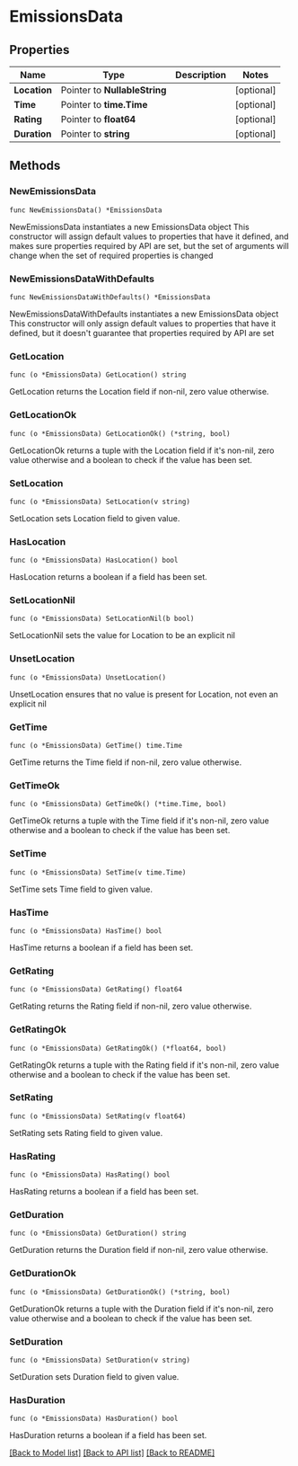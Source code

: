 # EmissionsData

## Properties

Name | Type | Description | Notes
------------ | ------------- | ------------- | -------------
**Location** | Pointer to **NullableString** |  | [optional] 
**Time** | Pointer to **time.Time** |  | [optional] 
**Rating** | Pointer to **float64** |  | [optional] 
**Duration** | Pointer to **string** |  | [optional] 

## Methods

### NewEmissionsData

`func NewEmissionsData() *EmissionsData`

NewEmissionsData instantiates a new EmissionsData object
This constructor will assign default values to properties that have it defined,
and makes sure properties required by API are set, but the set of arguments
will change when the set of required properties is changed

### NewEmissionsDataWithDefaults

`func NewEmissionsDataWithDefaults() *EmissionsData`

NewEmissionsDataWithDefaults instantiates a new EmissionsData object
This constructor will only assign default values to properties that have it defined,
but it doesn't guarantee that properties required by API are set

### GetLocation

`func (o *EmissionsData) GetLocation() string`

GetLocation returns the Location field if non-nil, zero value otherwise.

### GetLocationOk

`func (o *EmissionsData) GetLocationOk() (*string, bool)`

GetLocationOk returns a tuple with the Location field if it's non-nil, zero value otherwise
and a boolean to check if the value has been set.

### SetLocation

`func (o *EmissionsData) SetLocation(v string)`

SetLocation sets Location field to given value.

### HasLocation

`func (o *EmissionsData) HasLocation() bool`

HasLocation returns a boolean if a field has been set.

### SetLocationNil

`func (o *EmissionsData) SetLocationNil(b bool)`

 SetLocationNil sets the value for Location to be an explicit nil

### UnsetLocation
`func (o *EmissionsData) UnsetLocation()`

UnsetLocation ensures that no value is present for Location, not even an explicit nil
### GetTime

`func (o *EmissionsData) GetTime() time.Time`

GetTime returns the Time field if non-nil, zero value otherwise.

### GetTimeOk

`func (o *EmissionsData) GetTimeOk() (*time.Time, bool)`

GetTimeOk returns a tuple with the Time field if it's non-nil, zero value otherwise
and a boolean to check if the value has been set.

### SetTime

`func (o *EmissionsData) SetTime(v time.Time)`

SetTime sets Time field to given value.

### HasTime

`func (o *EmissionsData) HasTime() bool`

HasTime returns a boolean if a field has been set.

### GetRating

`func (o *EmissionsData) GetRating() float64`

GetRating returns the Rating field if non-nil, zero value otherwise.

### GetRatingOk

`func (o *EmissionsData) GetRatingOk() (*float64, bool)`

GetRatingOk returns a tuple with the Rating field if it's non-nil, zero value otherwise
and a boolean to check if the value has been set.

### SetRating

`func (o *EmissionsData) SetRating(v float64)`

SetRating sets Rating field to given value.

### HasRating

`func (o *EmissionsData) HasRating() bool`

HasRating returns a boolean if a field has been set.

### GetDuration

`func (o *EmissionsData) GetDuration() string`

GetDuration returns the Duration field if non-nil, zero value otherwise.

### GetDurationOk

`func (o *EmissionsData) GetDurationOk() (*string, bool)`

GetDurationOk returns a tuple with the Duration field if it's non-nil, zero value otherwise
and a boolean to check if the value has been set.

### SetDuration

`func (o *EmissionsData) SetDuration(v string)`

SetDuration sets Duration field to given value.

### HasDuration

`func (o *EmissionsData) HasDuration() bool`

HasDuration returns a boolean if a field has been set.


[[Back to Model list]](../README.md#documentation-for-models) [[Back to API list]](../README.md#documentation-for-api-endpoints) [[Back to README]](../README.md)


